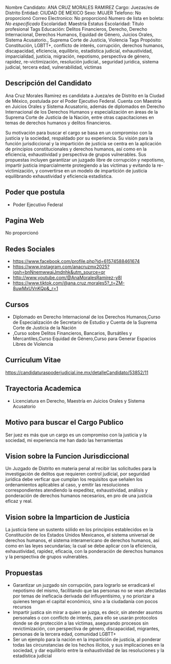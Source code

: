 Nombre Candidato: ANA CRUZ MORALES RAMIREZ
Cargo: Juezas/es de Distrito
Entidad: CIUDAD DE MEXICO
Sexo: MUJER
Telefono: No proporcionó
Correo Electronico: No proporcionó
Numero de lista en boleta: *No especificado*
Escolaridad: Maestría
Estatus Escolaridad: Título profesional
Tags Educación: Delitos Financieros, Derecho, Derecho Internacional, Derechos Humanos, Equidad de Género, Juicios Orales, Sistema Acusatorio., Suprema Corte de Justicia, Violencia
Tags Propósito: Constitución, LGBTT+, conflicto de interés, corrupción, derechos humanos, discapacidad, eficiencia, equilibrio, estadística judicial, exhaustividad, imparcialidad, justicia, migración, nepotismo, perspectiva de género, rapidez, re-victimización, resolución judicial., seguridad jurídica, sistema judicial, tercera edad, vulnerabilidad, víctimas


## Descripción del Candidato 

Ana Cruz Morales Ramirez es candidata a Jueza/es de Distrito en la Ciudad de México, postulada por el Poder Ejecutivo Federal. Cuenta con Maestría en Juicios Orales y Sistema Acusatorio, además de diplomados en Derecho Internacional de los Derechos Humanos y especialización en áreas de la Suprema Corte de Justicia de la Nación, entre otras capacitaciones en temas de derechos humanos y delitos financieros. 

Su motivación para buscar el cargo se basa en un compromiso con la justicia y la sociedad, respaldado por su experiencia. Su visión para la función jurisdiccional y la impartición de justicia se centra en la aplicación de principios constitucionales y derechos humanos, así como en la eficiencia, exhaustividad y perspectiva de grupos vulnerables. Sus propuestas incluyen garantizar un juzgado libre de corrupción y nepotismo, impartir justicia imparcialmente protegiendo a las víctimas y evitando la re-victimización, y convertirse en un modelo de impartición de justicia equilibrando exhaustividad y eficiencia estadística.


## Poder que postula

- Poder Ejecutivo Federal


## Pagina Web

No proporcionó


## Redes Sociales

- https://www.facebook.com/profile.php?id=61574588461674
- https://www.instagram.com/anacruzmx2025?igsh=bnNnemwwajJmdnhk&utm_source=qr
- http://www.youtube.com/@AnaMoralesRamirez-y8l
- https://www.tiktok.com/@ana.cruz.morales5?_t=ZM-8uwMxUVnKQp&_r=1


## Cursos

- Diplomado en Derecho Internacional de los Derechos Humanos,Curso de Especialización de Secretario de Estudio y Cuenta de la Suprema Corte de Justicia de la Nación
- ,Curso sobre Delitos Financieros, Bancarios, Bursátiles y Mercantiles,Curso Equidad de Género,Curso para Generar Espacios Libres de Violencia


## Curriculum Vitae

https://candidaturaspoderjudicial.ine.mx/detalleCandidato/53852/11


## Trayectoria Academica

- Licenciatura en Derecho, Maestría en Juicios Orales y Sistema Acusatorio


## Motivo para buscar el Cargo Publico

Ser juez es más que un cargo es un compromiso con la justicia y la sociedad, mi experiencia me han dado las herramientas


## Vision sobre la Funcion Jurisdiccional

Un Juzgado de Distrito en materia penal al recibir las solicitudes para la investigación de delitos que requieren control judicial, por seguridad jurídica debe verficar que cumplan los requisitos que señalen los ordenamientos aplicables al caso, y emitir las resoluciones correspondientes atendiendo la expeditez, exhaustividad, análisis y ponderación de derechos humanos necesarios, en pro de una justicia eficaz y real.


## Vision sobre la Imparticion de Justicia

La justicia tiene un sustento sólido en los principios establecidos en la Constitución de los Estados Unidos Mexicanos, el sistema universal de derechos humanos, el sistema interamericano de derechos humanos, así como en las leyes secundarias; la cual se debe aplicar con la eficiencia, exhaustividad, rapidez, eficacia, con la ponderación de derechos humanos y la perspectiva de grupos vulnerables.


## Propuestas

- Garantizar un juzgado sin corrupción, para lograrlo se erradicará el nepotismo del mismo, facilitando que las personas no se vean afectadas por temas de ineficacia derivada del influyentísimo, y no priorizar a quienes tengan el capital económico, sino a la ciudadanía con pocos recursos
- Impartir justica sin mirar a quien se juzga, es decir, sin atender asuntos personales o con conflicto de interés, para ello se usarán protocolos donde se de protección a las víctimas, asegurando procesos sin revictimización, con perspectiva de género, discapacidad, migrantes, personas de la tercera edad, comunidad LGBTT+
- Ser un ejemplo para la nación en la impartición de justicia, al ponderar todas las circunstancias de los hechos ilícitos, y sus implicaciones en la sociedad, y dar equilibrio entre la exhaustividad de las resoluciones y la estadística judicial

